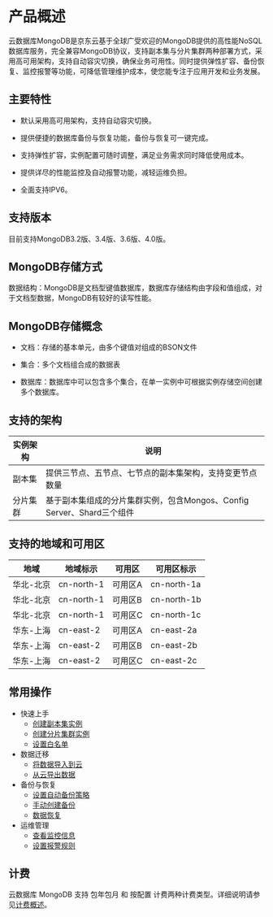 # 产品概述

云数据库MongoDB是京东云基于全球广受欢迎的MongoDB提供的高性能NoSQL数据库服务，完全兼容MongoDB协议，支持副本集与分片集群两种部署方式，采用高可用架构，支持自动容灾切换，确保业务可用性。同时提供弹性扩容、备份恢复、监控报警等功能，可降低管理维护成本，使您能专注于应用开发和业务发展。



## 主要特性

- 默认采用高可用架构，支持自动容灾切换。

- 提供便捷的数据库备份与恢复功能，备份与恢复可一键完成。

- 支持弹性扩容，实例配置可随时调整，满足业务需求同时降低使用成本。

- 提供详尽的性能监控及自动报警功能，减轻运维负担。

- 全面支持IPV6。



## 支持版本

目前支持MongoDB3.2版、3.4版、3.6版、4.0版。



## MongoDB存储方式

数据结构：MongoDB是文档型键值数据库，数据库存储结构由字段和值组成，对于文档型数据，MongoDB有较好的读写性能。



## MongoDB存储概念

- 文档：存储的基本单元，由多个键值对组成的BSON文件

- 集合：多个文档组合成的数据表

- 数据库：数据库中可以包含多个集合，在单一实例中可根据实例存储空间创建多个数据库。




## 支持的架构

| 实例架构 | 说明                                                         |
| -------- | ------------------------------------------------------------ |
| 副本集   | 提供三节点、五节点、七节点的副本集架构，支持变更节点数量     |
| 分片集群 | 基于副本集组成的分片集群实例，包含Mongos、Config Server、Shard三个组件 |



## 支持的地域和可用区

| 地域      | 地域标示   | 可用区  | 可用区标示  |
| --------- | ---------- | ------- | ----------- |
| 华北-北京 | cn-north-1 | 可用区A | cn-north-1a |
| 华北-北京 | cn-north-1 | 可用区B | cn-north-1b |
| 华北-北京 | cn-north-1 | 可用区C | cn-north-1c |
| 华东-上海 | cn-east-2  | 可用区A | cn-east-2a  |
| 华东-上海 | cn-east-2  | 可用区B | cn-east-2b  |
| 华东-上海 | cn-east-2  | 可用区C | cn-east-2c  |

## 常用操作

- 快速上手
  - [创建副本集实例](../Getting-Started/Getting-Started-Replica/Create-ReplicaSet-Instance.md)
  - [创建分片集群实例](../Getting-Started/Get-Started-Shard/Create-Sharding-Instance.md)
  - [设置白名单](../Getting-Started/Set-Whitelist.md)
- 数据迁移
  - [将数据导入到云](../Getting-Started/Import-Data.md)
  - [从云导出数据](../Getting-Started/Export-Data.md)
- 备份与恢复
  - [设置自动备份策略](../Operation-Guide/Database-backup-managment/Auto-Backup.md)
  - [手动创建备份](../Operation-Guide/Database-backup-managment/Manual-Backup.md)
  - [数据恢复](../Operation-Guide/Restore-Backup/ReplicaSet/Restore-Instance-By-Backup.md)
- 运维管理
  - [查看监控信息](../Operation-Guide/Monitoring/Monitoring.md)
  - [设置报警规则](../Operation-Guide/Monitoring/Alarm-Rules.md)

## 计费

云数据库 MongoDB 支持 包年包月 和 按配置 计费两种计费类型。详细说明请参见[计费概述](../Pricing/Billing-Overview.md)。
